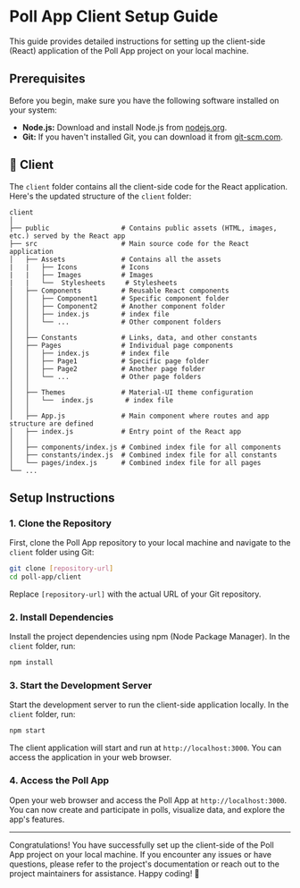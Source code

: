 # Poll App Client Setup Guide

This guide provides detailed instructions for setting up the client-side (React) application of the Poll App project on your local machine.

## Prerequisites

Before you begin, make sure you have the following software installed on your system:

- **Node.js:** Download and install Node.js from [nodejs.org](https://nodejs.org/).
- **Git:** If you haven't installed Git, you can download it from [git-scm.com](https://git-scm.com/downloads).

## 📁 Client

The `client` folder contains all the client-side code for the React application. Here's the updated structure of the `client` folder:

```
client
│
├── public                  # Contains public assets (HTML, images, etc.) served by the React app
├── src                     # Main source code for the React application
│   ├── Assets              # Contains all the assets
|   |   ├── Icons           # Icons
|   |   ├── Images          # Images
|   |   └──  Stylesheets     # Stylesheets
│   ├── Components          # Reusable React components
│   │   ├── Component1      # Specific component folder
│   │   ├── Component2      # Another component folder
│   │   ├── index.js        # index file
│   │   └── ...             # Other component folders
│   │
│   ├── Constants           # Links, data, and other constants
│   ├── Pages               # Individual page components
│   │   ├── index.js        # index file
│   │   ├── Page1           # Specific page folder
│   │   ├── Page2           # Another page folder
│   │   └── ...             # Other page folders
│   │
│   ├── Themes              # Material-UI theme configuration
│   │   └──  index.js        # index file
│   │
│   ├── App.js              # Main component where routes and app structure are defined
│   ├── index.js            # Entry point of the React app
│   │
│   ├── components/index.js # Combined index file for all components
│   ├── constants/index.js  # Combined index file for all constants
│   └── pages/index.js      # Combined index file for all pages
└── ...
```

## Setup Instructions

### 1. Clone the Repository

First, clone the Poll App repository to your local machine and navigate to the `client` folder using Git:

```bash
git clone [repository-url]
cd poll-app/client
```

Replace `[repository-url]` with the actual URL of your Git repository.

### 2. Install Dependencies

Install the project dependencies using npm (Node Package Manager). In the `client` folder, run:

```bash
npm install
```

### 3. Start the Development Server

Start the development server to run the client-side application locally. In the `client` folder, run:

```bash
npm start
```

The client application will start and run at `http://localhost:3000`. You can access the application in your web browser.

### 4. Access the Poll App

Open your web browser and access the Poll App at `http://localhost:3000`. You can now create and participate in polls, visualize data, and explore the app's features.

---

Congratulations! You have successfully set up the client-side of the Poll App project on your local machine. If you encounter any issues or have questions, please refer to the project's documentation or reach out to the project maintainers for assistance. Happy coding! 🚀
